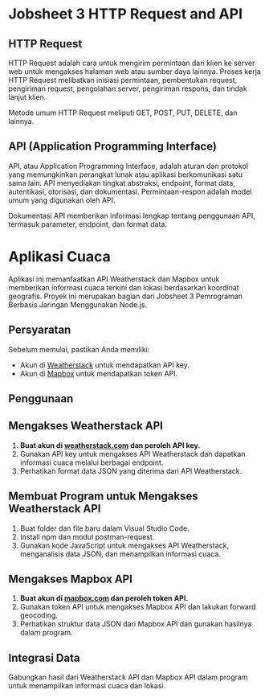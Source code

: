 # Jobsheet 3 HTTP Request and API

## HTTP Request

HTTP Request adalah cara untuk mengirim permintaan dari klien ke server web untuk mengakses halaman web atau sumber daya lainnya. Proses kerja HTTP Request melibatkan inisiasi permintaan, pembentukan request, pengiriman request, pengolahan server, pengiriman respons, dan tindak lanjut klien.

Metode umum HTTP Request meliputi GET, POST, PUT, DELETE, dan lainnya.

## API (Application Programming Interface)

API, atau Application Programming Interface, adalah aturan dan protokol yang memungkinkan perangkat lunak atau aplikasi berkomunikasi satu sama lain. API menyediakan tingkat abstraksi, endpoint, format data, autentikasi, otorisasi, dan dokumentasi. Permintaan-respon adalah model umum yang digunakan oleh API.

Dokumentasi API memberikan informasi lengkap tentang penggunaan API, termasuk parameter, endpoint, dan format data.

# Aplikasi Cuaca

Aplikasi ini memanfaatkan API Weatherstack dan Mapbox untuk memberikan informasi cuaca terkini dan lokasi berdasarkan koordinat geografis. Proyek ini merupakan bagian dari Jobsheet 3 Pemrograman Berbasis Jaringan Menggunakan Node.js.

## Persyaratan

Sebelum memulai, pastikan Anda memiliki:

- Akun di [Weatherstack](https://weatherstack.com/) untuk mendapatkan API key.
- Akun di [Mapbox](https://www.mapbox.com/) untuk mendapatkan token API.

## Penggunaan

## Mengakses Weatherstack API

1. **Buat akun di [weatherstack.com](https://weatherstack.com/) dan peroleh API key.**
2. Gunakan API key untuk mengakses API Weatherstack dan dapatkan informasi cuaca melalui berbagai endpoint.
3. Perhatikan format data JSON yang diterima dari API Weatherstack.

## Membuat Program untuk Mengakses Weatherstack API

1. Buat folder dan file baru dalam Visual Studio Code.
2. Install npm dan modul postman-request.
3. Gunakan kode JavaScript untuk mengakses API Weatherstack, menganalisis data JSON, dan menampilkan informasi cuaca.

## Mengakses Mapbox API

1. **Buat akun di [mapbox.com](https://www.mapbox.com/) dan peroleh token API.**
2. Gunakan token API untuk mengakses Mapbox API dan lakukan forward geocoding.
3. Perhatikan struktur data JSON dari Mapbox API dan gunakan hasilnya dalam program.

## Integrasi Data

Gabungkan hasil dari Weatherstack API dan Mapbox API dalam program untuk menampilkan informasi cuaca dan lokasi.
